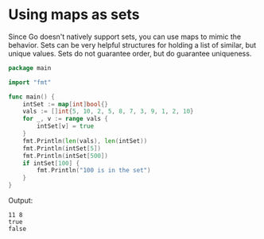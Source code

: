 # Using maps as sets

Since Go doesn't natively support sets, you can use maps to mimic the behavior. Sets can be very helpful structures for holding a list of similar, but unique values. Sets do not guarantee order, but do guarantee uniqueness.

```go
package main

import "fmt"

func main() {
	intSet := map[int]bool{}
	vals := []int{5, 10, 2, 5, 8, 7, 3, 9, 1, 2, 10}
	for _, v := range vals {
		intSet[v] = true
	}
	fmt.Println(len(vals), len(intSet))
	fmt.Println(intSet[5])
	fmt.Println(intSet[500])
	if intSet[100] {
		fmt.Println("100 is in the set")
	}
}
```

Output:
```console
11 8
true
false
```








